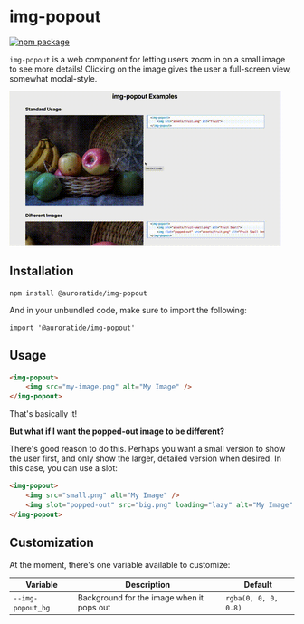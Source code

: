 # img-popout

[![npm package](https://img.shields.io/npm/v/@auroratide/img-popout.svg)](https://www.npmjs.com/package/@auroratide/img-popout)

`img-popout` is a web component for letting users zoom in on a small image to see more details! Clicking on the image gives the user a full-screen view, somewhat modal-style.

![Demo](lib/demo.gif)

## Installation

```
npm install @auroratide/img-popout
```

And in your unbundled code, make sure to import the following:

```
import '@auroratide/img-popout'
```

## Usage

```html
<img-popout>
    <img src="my-image.png" alt="My Image" />
</img-popout>
```

That's basically it!

**But what if I want the popped-out image to be different?**

There's good reason to do this. Perhaps you want a small version to show the user first, and only show the larger, detailed version when desired. In this case, you can use a slot:

```html
<img-popout>
    <img src="small.png" alt="My Image" />
    <img slot="popped-out" src="big.png" loading="lazy" alt="My Image" />
</img-popout>
```

## Customization

At the moment, there's one variable available to customize:

| Variable | Description | Default |
| -------- | ----------- | ------- |
| `--img-popout_bg` | Background for the image when it pops out | `rgba(0, 0, 0, 0.8)` |
